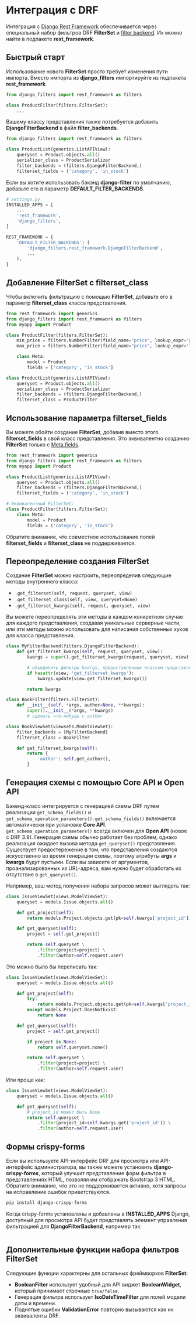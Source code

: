 # Интеграция с DRF

Интеграция с [Django Rest Framework](http://www.django-rest-framework.org/) обеспечивается через специальный набор фильтров DRF **FilterSet** и [filter backend](http://www.django-rest-framework.org/api-guide/filtering/). Их можно найти в подпакете **rest\_framework**.

## Быстрый старт

Использование нового **FilterSet** просто требует изменения пути импорта. Вместо импорта из **django\_filters** импортируйте из подпакета **rest\_framework**.

```python
from django_filters import rest_framework as filters

class ProductFilter(filters.FilterSet):
    ...
```

Вашему классу представления также потребуется добавить **DjangoFilterBackend** в файл **filter\_backends**.

```python
from django_filters import rest_framework as filters

class ProductList(generics.ListAPIView):
    queryset = Product.objects.all()
    serializer_class = ProductSerializer
    filter_backends = (filters.DjangoFilterBackend,)
    filterset_fields = ('category', 'in_stock')
```

Если вы хотите использовать бэкэнд **django-filter** по умолчанию, добавьте его в параметр **DEFAULT\_FILTER\_BACKENDS**.

```python
# settings.py
INSTALLED_APPS = [
    ...
    'rest_framework',
    'django_filters',
]

REST_FRAMEWORK = {
    'DEFAULT_FILTER_BACKENDS': (
        'django_filters.rest_framework.DjangoFilterBackend',
        ...
    ),
}
```

## Добавление FilterSet с filterset\_class

Чтобы включить фильтрацию с помощью **FilterSet**, добавьте его в параметр **filterset\_class** класса представления.

```python
from rest_framework import generics
from django_filters import rest_framework as filters
from myapp import Product

class ProductFilter(filters.FilterSet):
    min_price = filters.NumberFilter(field_name="price", lookup_expr='gte')
    max_price = filters.NumberFilter(field_name="price", lookup_expr='lte')

    class Meta:
        model = Product
        fields = ['category', 'in_stock']

class ProductList(generics.ListAPIView):
    queryset = Product.objects.all()
    serializer_class = ProductSerializer
    filter_backends = (filters.DjangoFilterBackend,)
    filterset_class = ProductFilter
```

## Использование параметра filterset\_fields

Вы можете обойти создание **FilterSet**, добавив вместо этого **filterset\_fields** в свой класс представления. Это эквивалентно созданию **FilterSet** только с [Meta.fields](https://django-filter.readthedocs.io/en/main/ref/filterset.html#fields).

```python
from rest_framework import generics
from django_filters import rest_framework as filters
from myapp import Product

class ProductList(generics.ListAPIView):
    queryset = Product.objects.all()
    filter_backends = (filters.DjangoFilterBackend,)
    filterset_fields = ('category', 'in_stock')

# Эквивалентный FilterSet:
class ProductFilter(filters.FilterSet):
    class Meta:
        model = Product
        fields = ('category', 'in_stock')
```

Обратите внимание, что совместное использование полей **filterset\_fields** и **filterset\_class** не поддерживается.

## Переопределение создания FilterSet

Создание **FilterSet** можно настроить, переопределив следующие методы внутреннего класса:

* `.get_filterset(self, request, queryset, view)`
* `.get_filterset_class(self, view, queryset=None)`
* `.get_filterset_kwargs(self, request, queryset, view)`

Вы можете переопределять эти методы в каждом конкретном случае для каждого представления, создавая уникальные серверные части, или эти методы можно использовать для написания собственных хуков для класса представления.

```python
class MyFilterBackend(filters.DjangoFilterBackend):
    def get_filterset_kwargs(self, request, queryset, view):
        kwargs = super().get_filterset_kwargs(request, queryset, view)

        # объединить фильтры kwargs, предоставленные классом представления
        if hasattr(view, 'get_filterset_kwargs'):
            kwargs.update(view.get_filterset_kwargs())

        return kwargs

class BookFilter(filters.FilterSet):
    def __init__(self, *args, author=None, **kwargs):
        super().__init__(*args, **kwargs)
        # сделать что-нибудь с author

class BookViewSet(viewsets.ModelViewSet):
    filter_backends = [MyFilterBackend]
    filterset_class = BookFilter

    def get_filterset_kwargs(self):
        return {
            'author': self.get_author(),
        }
```

## Генерация схемы с помощью Core API и Open API

Бэкенд-класс интегрируется с генерацией схемы DRF путем реализации `get_schema_fields()` и `get_schema_operation_parameters().get_schema_fields()` включается автоматически при установке **Core API**. `get_schema_operation_parameters()` всегда включен для **Open API** (новое с DRF 3.9). Генерация схемы обычно работает без проблем, однако реализация ожидает вызова метода `get_queryset()` представления. Существует предостережение в том, что представления создаются искусственно во время генерации схемы, поэтому атрибуты **args** и **kwargs** будут пустыми. Если вы зависите от аргументов, проанализированных из URL-адреса, вам нужно будет обработать их отсутствие в `get_queryset()`.

Например, ваш метод получения набора запросов может выглядеть так:

```python
class IssueViewSet(views.ModelViewSet):
    queryset = models.Issue.objects.all()

    def get_project(self):
        return models.Project.objects.get(pk=self.kwargs['project_id'])

    def get_queryset(self):
        project = self.get_project()

        return self.queryset \
            .filter(project=project) \
            .filter(author=self.request.user)
```

Это можно было бы переписать так:

```python
class IssueViewSet(views.ModelViewSet):
    queryset = models.Issue.objects.all()

    def get_project(self):
        try:
            return models.Project.objects.get(pk=self.kwargs['project_id'])
        except models.Project.DoesNotExist:
            return None

    def get_queryset(self):
        project = self.get_project()

        if project is None:
            return self.queryset.none()

        return self.queryset \
            .filter(project=project) \
            .filter(author=self.request.user)
```

Или проще как:

```python
class IssueViewSet(views.ModelViewSet):
    queryset = models.Issue.objects.all()

    def get_queryset(self):
        # project_id может быть None
        return self.queryset \
            .filter(project_id=self.kwargs.get('project_id')) \
            .filter(author=self.request.user)
```

## Формы crispy-forms

Если вы используете API-интерфейс DRF для просмотра или API-интерфейс администратора, вы также можете установить **django-crispy-forms**, который улучшит представление форм фильтра в представлениях HTML, позволяя им отображать Bootstrap 3 HTML. Обратите внимание, что это не поддерживается активно, хотя запросы на исправление ошибок приветствуются.

```bash
pip install django-crispy-forms
```

Когда crispy-forms установлены и добавлены в **INSTALLED\_APPS** Django, доступный для просмотра API будет представлять элемент управления фильтрацией для **DjangoFilterBackend**, например так:

<figure><img src="../../.gitbook/assets/form.webp" alt=""><figcaption></figcaption></figure>

## Дополнительные функции набора фильтров FilterSet

Следующие функции характерны для остальных фреймворков **FilterSet**:

* **BooleanFilter** использует удобный для API виджет **BooleanWidget**, который принимает строчные `true/false`.
* Генерация фильтра использует **IsoDateTimeFilter** для полей модели даты и времени.
* Поднятые ошибки **ValidationError** повторно вызываются как их эквиваленты DRF.
